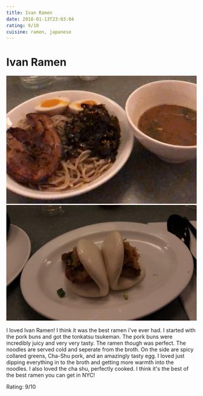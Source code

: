 ```yaml
---
title: Ivan Ramen
date: 2018-01-13T23:03:04
rating: 9/10
cuisine: ramen, japanese
---
```


# Ivan Ramen

![Raclette](./picture.jpg)
![Raclette](./picture-1.jpg)

I loved Ivan Ramen! I think it was the best ramen i've ever had. I started with the pork buns and got the tonkatsu tsukeman. The pork buns were incredibly juicy and very very tasty. The ramen though was perfect. The noodles are served cold and seperate from the broth. On the side are spicy collared greens, Cha-Shu pork, and an amazingly tasty egg. I loved just dipping everything in to the broth and getting more warmth into the noodles. I also loved the cha shu, perfectly cooked. I think it's the best of the best ramen you can get in NYC!

Rating: 9/10